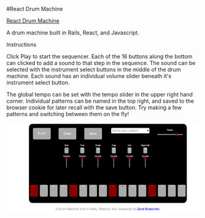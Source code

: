 #React Drum Machine

[React Drum Machine](http://drummachine.zanebrzezinski.com)

A drum machine built in Rails, React, and Javascript.

Instructions

Click Play to start the sequencer.  Each of the 16 buttons along the bottom can
clicked to add a sound to that step in the sequence.  The sound can be selected
with the instrument select buttons in the middle of the drum machine.  Each sound
has an individual volume slider beneath it's instrument select button.  

The global tempo can be set with the tempo slider in the upper right hand corner.  Individual patterns
can be named in the top right, and saved to the browser cookie for later recall with the
save button.  Try making a few patterns and switching between them on the fly!

![screenshot]

[screenshot]: docs/new_screenshot.png
